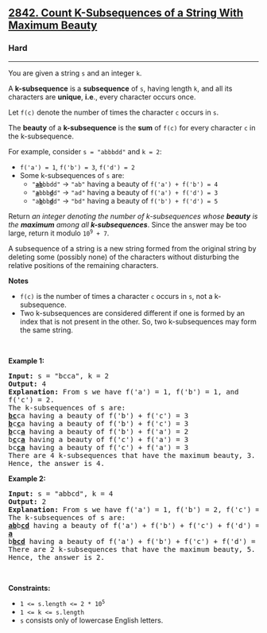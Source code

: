 <h2><a href="https://leetcode.com/problems/count-k-subsequences-of-a-string-with-maximum-beauty/">2842. Count K-Subsequences of a String With Maximum Beauty</a></h2><h3>Hard</h3><hr><div><p>You are given a string <code>s</code> and an integer <code>k</code>.</p>

<p>A <strong>k-subsequence</strong> is a <strong>subsequence</strong> of <code>s</code>, having length <code>k</code>, and all its characters are <strong>unique</strong>, <strong>i.e</strong>., every character occurs once.</p>

<p>Let <code>f(c)</code> denote the number of times the character <code>c</code> occurs in <code>s</code>.</p>

<p>The <strong>beauty</strong> of a <strong>k-subsequence</strong> is the <strong>sum</strong> of <code>f(c)</code> for every character <code>c</code> in the k-subsequence.</p>

<p>For example, consider <code>s = "abbbdd"</code> and <code>k = 2</code>:</p>

<ul>
	<li><code>f('a') = 1</code>, <code>f('b') = 3</code>, <code>f('d') = 2</code></li>
	<li>Some k-subsequences of <code>s</code> are:
	<ul>
		<li><code>"<u><strong>ab</strong></u>bbdd"</code> -&gt; <code>"ab"</code> having a beauty of <code>f('a') + f('b') = 4</code></li>
		<li><code>"<u><strong>a</strong></u>bbb<strong><u>d</u></strong>d"</code> -&gt; <code>"ad"</code> having a beauty of <code>f('a') + f('d') = 3</code></li>
		<li><code>"a<strong><u>b</u></strong>bb<u><strong>d</strong></u>d"</code> -&gt; <code>"bd"</code> having a beauty of <code>f('b') + f('d') = 5</code></li>
	</ul>
	</li>
</ul>

<p>Return <em>an integer denoting the number of k-subsequences </em><em>whose <strong>beauty</strong> is the <strong>maximum</strong> among all <strong>k-subsequences</strong></em>. Since the answer may be too large, return it modulo <code>10<sup>9</sup> + 7</code>.</p>

<p>A subsequence of a string is a new string formed from the original string by deleting some (possibly none) of the characters without disturbing the relative positions of the remaining characters.</p>

<p><strong>Notes</strong></p>

<ul>
	<li><code>f(c)</code> is the number of times a character <code>c</code> occurs in <code>s</code>, not a k-subsequence.</li>
	<li>Two k-subsequences are considered different if one is formed by an index that is not present in the other. So, two k-subsequences may form the same string.</li>
</ul>

<p>&nbsp;</p>
<p><strong class="example">Example 1:</strong></p>

<pre><strong>Input:</strong> s = "bcca", k = 2
<strong>Output:</strong> 4
<strong>Explanation:</strong> <span style="white-space: normal">From s we have f('a') = 1, f('b') = 1, and f('c') = 2.</span>
The k-subsequences of s are: 
<strong><u>bc</u></strong>ca having a beauty of f('b') + f('c') = 3 
<strong><u>b</u></strong>c<u><strong>c</strong></u>a having a beauty of f('b') + f('c') = 3 
<strong><u>b</u></strong>cc<strong><u>a</u></strong> having a beauty of f('b') + f('a') = 2 
b<strong><u>c</u></strong>c<u><strong>a</strong></u><strong> </strong>having a beauty of f('c') + f('a') = 3
bc<strong><u>ca</u></strong> having a beauty of f('c') + f('a') = 3 
There are 4 k-subsequences that have the maximum beauty, 3. 
Hence, the answer is 4. 
</pre>

<p><strong class="example">Example 2:</strong></p>

<pre><strong>Input:</strong> s = "abbcd", k = 4
<strong>Output:</strong> 2
<strong>Explanation:</strong> From s we have f('a') = 1, f('b') = 2, f('c') = 1, and f('d') = 1. 
The k-subsequences of s are: 
<u><strong>ab</strong></u>b<strong><u>cd</u></strong> having a beauty of f('a') + f('b') + f('c') + f('d') = 5
<u style="white-space: normal;"><strong>a</strong></u>b<u><strong>bcd</strong></u> having a beauty of f('a') + f('b') + f('c') + f('d') = 5 
There are 2 k-subsequences that have the maximum beauty, 5. 
Hence, the answer is 2. 
</pre>

<p>&nbsp;</p>
<p><strong>Constraints:</strong></p>

<ul>
	<li><code>1 &lt;= s.length &lt;= 2 * 10<sup>5</sup></code></li>
	<li><code>1 &lt;= k &lt;= s.length</code></li>
	<li><code>s</code> consists only of lowercase English letters.</li>
</ul>
</div>